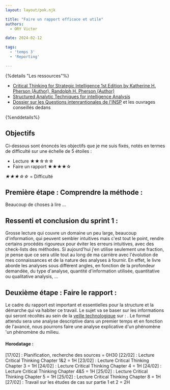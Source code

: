 ```yaml
---
layout: layout/pok.njk

title: "Faire un rapport efficace et utile"
authors:
  - ORY Victor

date: 2024-02-12

tags:
  - 'temps 3'
  - 'Reporting'

---
```


{%details "Les ressources"%}

- [Critical Thinking for Strategic Intelligence 1st Edition by Katherine H. Pherson (Author), Randolph H. Pherson (Author)](https://annas-archive.org/md5/dc09a24a8c898755cc3a44f5ef9bef1a)
- [Structured Analytic Techniques for intelligence Analysis](https://annas-archive.org/md5/4b471d4010a7e04bea7616d0cc25455d)
- [Dossier sur les Questions intenrantionales de l'INSP](https://documentation.insp.gouv.fr/insp/doc/SYRACUSE/370230/questions-internationales-enjeux-globaux) et les ouvrages conseillés dedans

{%enddetails%}

## Objectifs

Ci-dessous sont énoncés les objectifs que je me suis fixés, notés en termes de difficulté sur une échelle de 5 étoiles :

- Lecture ★★☆☆☆
- Faire un rapport ★★★★☆

*★★★☆☆* = Difficulté

## Première étape : Comprendre la méthode :

Beaucoup de choses à lire ... 

## Ressenti et conclusion du sprint 1 :

Grosse lecture qui couvre un domaine un peu large, beaucoup d'information, qui peuvent sembler intuitives mais c'est tout le point, rendre certains procédés rigoureux pour éviter les erreurs intuitives, avec des check-lists des méthodes.
Si aujourd'hui j'en utilise seulement une fraction, je pense que ce sera utile tout au long de ma carrière avec l'évolution de mes connaissances et de la nature des analyses à fournir. En effet, le livre aborde les analyses sous différent angles, en fonction de la profondeur demandée, du type d'analyse, quantité d'information utilisée, quantitative ou qualitative analysis, ...

## Deuxième étape : Faire le rapport :

Le cadre du rapport est important et essentielles pour la structure et la démarche qui va habiter ce travail.
Le sujet va se baser sur les informations qui seront récoltés au sein de la [veille technologique](../mon/VeilleTechno.md) sur : .
Le format attendu sera une analyse descriptive dans un premier temps et en fonction de l'avancé, nous pourrons faire une analyse explicative d'un phénomène 'un phénomène du milieu.

#### Horodatage :

[17/02] : Planification, recherche des sources  = 0H30
[22/02] : Lecture Critical Thinking Chapter 1&2 = 1H
[23/02] : Lecture Critical Thinking Chapter 3 = 1H
[24/02] : Lecture Critical Thinking Chapter 4 = 1H
[24/02] : Lecture Critical Thinking Chapter 4&5 = 1H
[25/02] : Lecture Critical Thinking Chapter 5 = 1H
[25/02] : Lecture Critical Thinking Chapter 8 = 1H
[27/02] : Travail sur les études de cas sur partie 1 et 2 = 2H